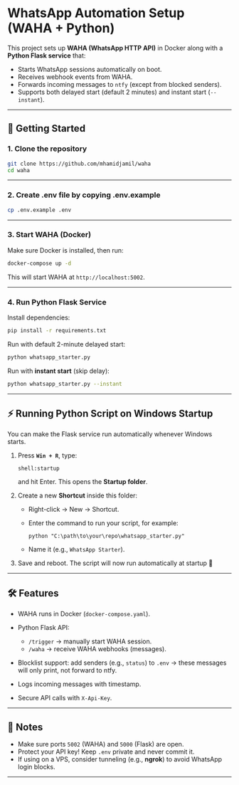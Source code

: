 # WhatsApp Automation Setup (WAHA + Python)

This project sets up **WAHA (WhatsApp HTTP API)** in Docker along with a **Python Flask service** that:
- Starts WhatsApp sessions automatically on boot.
- Receives webhook events from WAHA.
- Forwards incoming messages to `ntfy` (except from blocked senders).
- Supports both delayed start (default 2 minutes) and instant start (`--instant`).

---

## 🚀 Getting Started

### 1. Clone the repository
```bash
git clone https://github.com/mhamidjamil/waha
cd waha
````

---

### 2. Create .env file by copying .env.example

```bash
cp .env.example .env
```

---

### 3. Start WAHA (Docker)

Make sure Docker is installed, then run:

```bash
docker-compose up -d
```

This will start WAHA at `http://localhost:5002`.

---

### 4. Run Python Flask Service

Install dependencies:

```bash
pip install -r requirements.txt
```

Run with default 2-minute delayed start:

```bash
python whatsapp_starter.py
```

Run with **instant start** (skip delay):

```bash
python whatsapp_starter.py --instant
```

---

## ⚡ Running Python Script on Windows Startup

You can make the Flask service run automatically whenever Windows starts.

1. Press **`Win + R`**, type:

   ```
   shell:startup
   ```

   and hit Enter.
   This opens the **Startup folder**.

2. Create a new **Shortcut** inside this folder:

   * Right-click → New → Shortcut.
   * Enter the command to run your script, for example:

     ```
     python "C:\path\to\your\repo\whatsapp_starter.py"
     ```
   * Name it (e.g., `WhatsApp Starter`).

3. Save and reboot. The script will now run automatically at startup 🎉

---

## 🛠 Features

* WAHA runs in Docker (`docker-compose.yaml`).
* Python Flask API:

  * `/trigger` → manually start WAHA session.
  * `/waha` → receive WAHA webhooks (messages).
* Blocklist support: add senders (e.g., `status`) to `.env` → these messages will only print, not forward to ntfy.
* Logs incoming messages with timestamp.
* Secure API calls with `X-Api-Key`.

---

## 📌 Notes

* Make sure ports `5002` (WAHA) and `5000` (Flask) are open.
* Protect your API key! Keep `.env` private and never commit it.
* If using on a VPS, consider tunneling (e.g., **ngrok**) to avoid WhatsApp login blocks.

---
